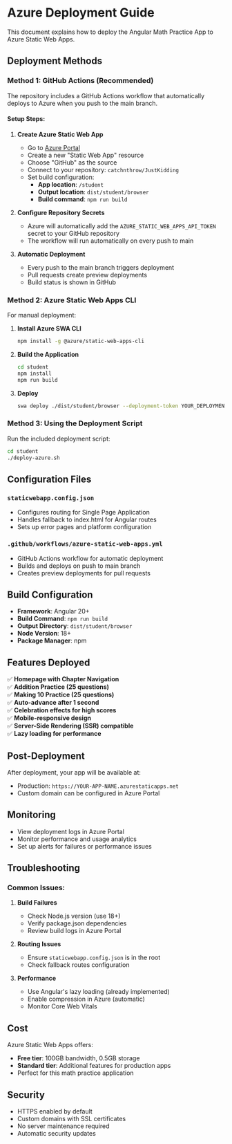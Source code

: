 # Azure Deployment Guide

This document explains how to deploy the Angular Math Practice App to Azure Static Web Apps.

## Deployment Methods

### Method 1: GitHub Actions (Recommended)

The repository includes a GitHub Actions workflow that automatically deploys to Azure when you push to the main branch.

#### Setup Steps:

1. **Create Azure Static Web App**
   - Go to [Azure Portal](https://portal.azure.com)
   - Create a new "Static Web App" resource
   - Choose "GitHub" as the source
   - Connect to your repository: `catchnthrow/JustKidding`
   - Set build configuration:
     - **App location**: `/student`
     - **Output location**: `dist/student/browser`
     - **Build command**: `npm run build`

2. **Configure Repository Secrets**
   - Azure will automatically add the `AZURE_STATIC_WEB_APPS_API_TOKEN` secret to your GitHub repository
   - The workflow will run automatically on every push to main

3. **Automatic Deployment**
   - Every push to the main branch triggers deployment
   - Pull requests create preview deployments
   - Build status is shown in GitHub

### Method 2: Azure Static Web Apps CLI

For manual deployment:

1. **Install Azure SWA CLI**
   ```bash
   npm install -g @azure/static-web-apps-cli
   ```

2. **Build the Application**
   ```bash
   cd student
   npm install
   npm run build
   ```

3. **Deploy**
   ```bash
   swa deploy ./dist/student/browser --deployment-token YOUR_DEPLOYMENT_TOKEN
   ```

### Method 3: Using the Deployment Script

Run the included deployment script:

```bash
cd student
./deploy-azure.sh
```

## Configuration Files

### `staticwebapp.config.json`
- Configures routing for Single Page Application
- Handles fallback to index.html for Angular routes
- Sets up error pages and platform configuration

### `.github/workflows/azure-static-web-apps.yml`
- GitHub Actions workflow for automatic deployment
- Builds and deploys on push to main branch
- Creates preview deployments for pull requests

## Build Configuration

- **Framework**: Angular 20+
- **Build Command**: `npm run build`
- **Output Directory**: `dist/student/browser`
- **Node Version**: 18+
- **Package Manager**: npm

## Features Deployed

✅ **Homepage with Chapter Navigation**  
✅ **Addition Practice (25 questions)**  
✅ **Making 10 Practice (25 questions)**  
✅ **Auto-advance after 1 second**  
✅ **Celebration effects for high scores**  
✅ **Mobile-responsive design**  
✅ **Server-Side Rendering (SSR) compatible**  
✅ **Lazy loading for performance**  

## Post-Deployment

After deployment, your app will be available at:
- Production: `https://YOUR-APP-NAME.azurestaticapps.net`
- Custom domain can be configured in Azure Portal

## Monitoring

- View deployment logs in Azure Portal
- Monitor performance and usage analytics
- Set up alerts for failures or performance issues

## Troubleshooting

### Common Issues:

1. **Build Failures**
   - Check Node.js version (use 18+)
   - Verify package.json dependencies
   - Review build logs in Azure Portal

2. **Routing Issues**
   - Ensure `staticwebapp.config.json` is in the root
   - Check fallback routes configuration

3. **Performance**
   - Use Angular's lazy loading (already implemented)
   - Enable compression in Azure (automatic)
   - Monitor Core Web Vitals

## Cost

Azure Static Web Apps offers:
- **Free tier**: 100GB bandwidth, 0.5GB storage
- **Standard tier**: Additional features for production apps
- Perfect for this math practice application

## Security

- HTTPS enabled by default
- Custom domains with SSL certificates
- No server maintenance required
- Automatic security updates
